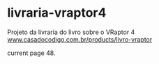 livraria-vraptor4
=================

Projeto da livraria do livro sobre o VRaptor 4 www.casadocodigo.com.br/products/livro-vraptor

current page 48.
